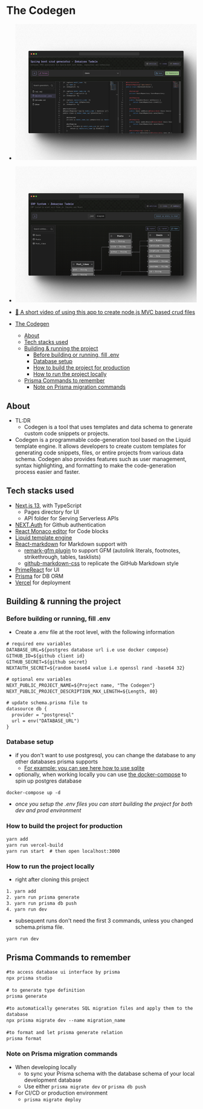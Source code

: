 # The Codegen

- ![project screenshot apr 24, 2023](screenshots/image1.png)
- ![project screenshot may 29, 2023](screenshots/image2.png)
- [🎥 A short video of using this app to create node.js MVC based crud files](https://drive.google.com/file/d/1GYLT_dNrmJN0VHL3i5qobWuZpu_toDZB/view?usp=sharing)

- [The Codegen](#the-codegen)
  - [About](#about)
  - [Tech stacks used](#tech-stacks-used)
  - [Building \& running the project](#building--running-the-project)
    - [Before building or running, fill .env](#before-building-or-running-fill-env)
    - [Database setup](#database-setup)
    - [How to build the project for production](#how-to-build-the-project-for-production)
    - [How to run the project locally](#how-to-run-the-project-locally)
  - [Prisma Commands to remember](#prisma-commands-to-remember)
    - [Note on Prisma migration commands](#note-on-prisma-migration-commands)

## About
- TL:DR 
  - Codegen is a tool that uses templates and data schema to generate custom code snippets or projects.
- Codegen is a programmable code-generation tool based on the Liquid template engine. It allows developers to create custom templates for generating code snippets, files, or entire projects from various data schema. Codegen also provides features such as user management, syntax highlighting, and formatting to make the code-generation process easier and faster.

## Tech stacks used

- [Next.js 13](https://nextjs.org/), with TypeScript
  - Pages directory for UI
  - API folder for Serving Serverless APIs
- [NEXT.Auth](https://next-auth.js.org/) for Github authentication
- [React Monaco editor](https://github.com/react-monaco-editor/react-monaco-editor) for Code blocks
- [Liquid template engine](https://github.com/harttle/liquidjs)
- [React-markdown](https://github.com/remarkjs/react-markdown) for Markdown support with
  - [remark-gfm plugin](https://github.com/remarkjs/remark-gfm) to support GFM (autolink literals, footnotes, strikethrough, tables, tasklists)
  - [github-markdown-css](https://github.com/sindresorhus/github-markdown-css) to replicate the GitHub Markdown style
- [PrimeReact](https://primereact.org/) for UI
- [Prisma](https://www.prisma.io/) for DB ORM
- [Vercel](Vercel.com) for deployment

## Building & running the project

### Before building or running, fill .env
- Create a .env file at the root level, with the following information

```
# required env variables
DATABASE_URL=${postgres database url i.e use docker compose}
GITHUB_ID=${github client id}
GITHUB_SECRET=${github secret}
NEXTAUTH_SECRET=${random base64 value i.e openssl rand -base64 32}
```

```
# optional env variables
NEXT_PUBLIC_PROJECT_NAME=${Project name, "The Codegen"}
NEXT_PUBLIC_PROJECT_DESCRIPTION_MAX_LENGTH=${Length, 80}
```

```
# update schema.prisma file to
datasource db {
  provider = "postgresql"
  url = env("DATABASE_URL") 
}
```

### Database setup

- if you don't want to use postgresql, you can change the database to any other databases prisma supports
  - [For example: you can see here how to use sqlite](https://www.prisma.io/docs/concepts/database-connectors/sqlite)
- optionally, when working locally you can use [the docker-compose](docker-compose.yml) to spin up postgres database

```shell
docker-compose up -d
```

- _once you setup the .env files you can start building the project for both dev and prod environment_

### How to build the project for production

```shell
yarn add
yarn run vercel-build
yarn run start  # then open localhost:3000
```

### How to run the project locally

- right after cloning this project

```shell
1. yarn add
2. yarn run prisma generate
3. yarn run prisma db push
4. yarn run dev
```

- subsequent runs don't need the first 3 commands, unless you changed schema.prisma file.

```shell
yarn run dev
```

## Prisma Commands to remember

```shell
#to access database ui interface by prisma
npx prisma studio

# to generate type definition
prisma generate

#to automatically generates SQL migration files and apply them to the database
npx prisma migrate dev --name migration_name

#to format and let prisma generate relation
prisma format
```

### Note on Prisma migration commands

- When developing locally
  - to sync your Prisma schema with the database schema of your local development database
  - Use either `prisma migrate dev` or `prisma db push`
- For CI/CD or production environment
  - `prisma migrate deploy`
